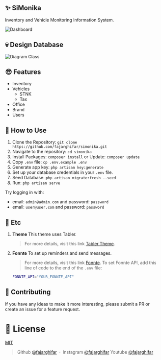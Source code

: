 ## ✨ SiMonika

Inventory and Vehicle Monitoring Information System.

![Dashboard](https://github.com/fajarghifar/laravel-point-of-sale/assets/71541409/174cdf09-41ef-4cdf-bb16-f093ee5e0e56)

## 💀 Design Database
![Diagram Class](https://github.com/fajarghifar/simonika/assets/71541409/85bc96af-6266-475e-94b0-6b49594bce09)

## 😎 Features
- Inventory
- Vehicles
  - STNK
  - Tax
- Office
- Brand
- Users

## 🚀 How to Use
1. Clone the Repository: `git clone https://github.com/fajarghifar/simonika.git`
2. Navigate to the repository: `cd simonika`
3. Install Packages: `composer install` or Update: `composer update`
4. Copy `.env` file: `cp .env.example .env`
5. Generate app key: `php artisan key:generate`
6. Set up your database credentials in your `.env` file.
7. Seed Database: `php artisan migrate:fresh --seed`
10. Run: `php artisan serve`

Try logging in with:
 - email: `admin@admin.com` and password: `password`
 - email: `user@user.com` and password: `password`

## 🚀 Etc
1. **Theme**
    This theme uses Tabler.
    > For more details, visit this link [Tabler Theme](https://github.com/tabler/tabler).
1. **Fonnte**
    To set up reminders and send messages.
    > For more details, visit this link [Fonnte](https://md.fonnte.com/).
    To set Fonnte API, add this line of code to the end of the `.env` file:
    ```bash
    FONNTE_API="YOUR_FONNTE_API"
    ```

## 📝 Contributing
If you have any ideas to make it more interesting, please submit a PR or create an issue for a feature request.

# 🤝 License
[MIT](LICENSE)

> Github [@fajarghifar](https://github.com/fajarghifar) &nbsp;&middot;&nbsp;
> Instagram [@fajarghifar](https://instagram.com/fajarghifar)
> Youtube [@fajarghifar](https://youtube.com/fajarghifar)

